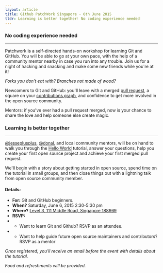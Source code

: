 ```yaml
---
layout: article
title: Github PatchWork Singapore - 6th June 2015
tldr: Learning is better together! No coding experience needed
---
```



### No coding experience needed
--- 

Patchwork is a self-directed hands-on workshop for learning Git and GitHub. You will be able to go at your own pace, with the help of a community mentor nearby in case you run into any trouble. Join us for a night of hacking and snacking and make some new friends while you're at it!

*Forks you don't eat with? Branches not made of wood?*

Newcomers to Git and GitHub: you'll leave with a merged [pull request](https://help.github.com/articles/using-pull-requests/), a square on your [contributions graph](https://help.github.com/articles/viewing-contributions), and confidence to get more involved in the open source community.

Mentors: if you've ever had a pull request merged, now is your chance to share the love and help someone else create magic.

### Learning is better together
---

[@jesseplusplus](https://github.com/jesseplusplus), [@donal](https://github.com/donal), and local community mentors, will be on hand to walk you through the [Hello World](https://guides.github.com/activities/hello-world/) tutorial, answer your questions, help you create your first open source project and achieve your first merged pull request.

We'll begin with a story about getting started in open source, spend time on the tutorial in small groups, and then close things out with a lightning talk from open source community member.

#### Details:

- **For:** Git and GitHub beginners.
- **When?** Saturday, June 6, 2015 2:30-5:30 pm
- **Where?** [Level 3, 111 Middle Road, Singapore 188969](https://www.google.com.sg/maps/place/National+Design+Centre/@1.298824,103.853511,15z/)
- **RSVP:**
- - Want to learn Git and Github? RSVP as an attendee.
- - Want to help guide future open source maintainers and contributors? RSVP as a mentor

*Once registered, you'll receive an email before the event with details about the tutorial.*

*Food and refreshments will be provided.*


